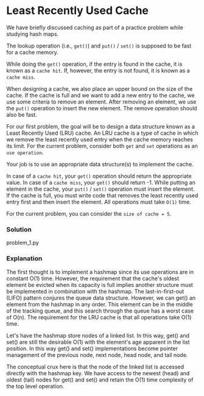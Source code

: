 # Least Recently Used Cache

We have briefly discussed caching as part of a practice problem while studying hash maps.

The lookup operation (i.e., `get()`) and `put()` / `set()` is supposed to be fast for a cache memory.

While doing the `get()` operation, if the entry is found in the cache, it is known as a `cache hit`. If, however, the entry is not found, it is known as a `cache miss`.

When designing a cache, we also place an upper bound on the size of the cache. If the cache is full and we want to add a new entry to the cache, we use some criteria to remove an element. After removing an element, we use the `put()` operation to insert the new element. The remove operation should also be fast.

For our first problem, the goal will be to design a data structure known as a Least Recently Used (LRU) cache. An LRU cache is a type of cache in which we remove the least recently used entry when the cache memory reaches its limit. For the current problem, consider both `get` and `set` operations as an `use operation`.

Your job is to use an appropriate data structure(s) to implement the cache.

In case of a `cache hit`, your `get()` operation should return the appropriate value.
In case of a `cache miss`, your `get()` should return -1.
While putting an element in the cache, your `put()` / `set()` operation must insert the element. If the cache is full, you must write code that removes the least recently used entry first and then insert the element.
All operations must take `O(1)` time.

For the current problem, you can consider the `size of cache = 5`.

### Solution

problem_1.py

### Explanation

The first thought is to implement a hashmap since its use operations are in constant O(1) time. However, the requirement that the cache's oldest element be evicted when its capacity is full implies another structure must be implemented in combination with the hashmap. The last-in-first-out (LIFO) pattern conjures the queue data structure. However, we can get() an element from the hashmap in any order. This element can be in the middle of the tracking queue, and this search through the queue has a worst case of O(n). The requirement for the LRU cache is that all operations take O(1) time.

Let's have the hashmap store nodes of a linked list. In this way, get() and set() are still the desirable O(1) with the element's age apparent in the list position. In this way get() and set() implementations become pointer management of the previous node, next node, head node, and tail node.

The conceptual crux here is that the node of the linked list is accessed directly with the hashmap key. We have access to the newest (head) and oldest (tail) nodes for get() and set() and retain the O(1) time complexity of the top level operation.
